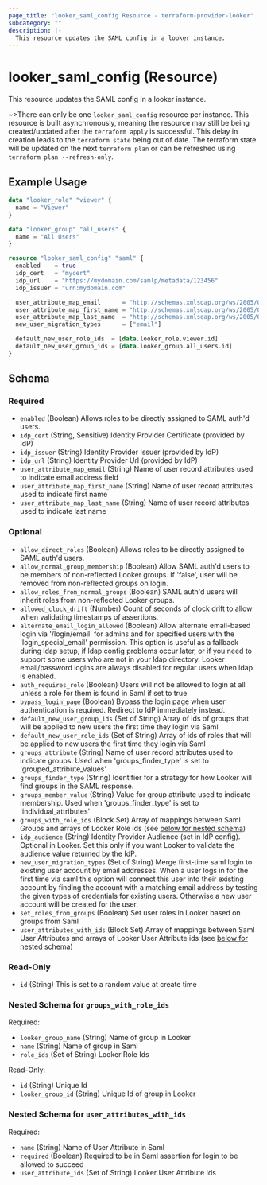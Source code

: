 ```yaml
---
page_title: "looker_saml_config Resource - terraform-provider-looker"
subcategory: ""
description: |-
  This resource updates the SAML config in a looker instance.
---
```


# looker_saml_config (Resource)

This resource updates the SAML config in a looker instance.

~>There can only be one `looker_saml_config` resource per instance. This resource is built asynchronously, meaning the resource may still be being created/updated after the `terraform apply` is successful. This delay in creation leads to the `terraform state` being out of date. The terraform state will be updated on the next `terraform plan` or can be refreshed using `terraform plan --refresh-only`.

## Example Usage

```terraform
data "looker_role" "viewer" {
  name = "Viewer"
}

data "looker_group" "all_users" {
  name = "All Users"
}

resource "looker_saml_config" "saml" {
  enabled    = true
  idp_cert   = "mycert"
  idp_url    = "https://mydomain.com/samlp/metadata/123456"
  idp_issuer = "urn:mydomain.com"

  user_attribute_map_email      = "http://schemas.xmlsoap.org/ws/2005/05/identity/claims/emailaddress"
  user_attribute_map_first_name = "http://schemas.xmlsoap.org/ws/2005/05/identity/claims/givenname"
  user_attribute_map_last_name  = "http://schemas.xmlsoap.org/ws/2005/05/identity/claims/surname"
  new_user_migration_types      = ["email"]

  default_new_user_role_ids  = [data.looker_role.viewer.id]
  default_new_user_group_ids = [data.looker_group.all_users.id]
}
```

<!-- schema generated by tfplugindocs -->
## Schema

### Required

- `enabled` (Boolean) Allows roles to be directly assigned to SAML auth'd users.
- `idp_cert` (String, Sensitive) Identity Provider Certificate (provided by IdP)
- `idp_issuer` (String) Identity Provider Issuer (provided by IdP)
- `idp_url` (String) Identity Provider Url (provided by IdP)
- `user_attribute_map_email` (String) Name of user record attributes used to indicate email address field
- `user_attribute_map_first_name` (String) Name of user record attributes used to indicate first name
- `user_attribute_map_last_name` (String) Name of user record attributes used to indicate last name

### Optional

- `allow_direct_roles` (Boolean) Allows roles to be directly assigned to SAML auth'd users.
- `allow_normal_group_membership` (Boolean) Allow SAML auth'd users to be members of non-reflected Looker groups. If 'false', user will be removed from non-reflected groups on login.
- `allow_roles_from_normal_groups` (Boolean) SAML auth'd users will inherit roles from non-reflected Looker groups.
- `allowed_clock_drift` (Number) Count of seconds of clock drift to allow when validating timestamps of assertions.
- `alternate_email_login_allowed` (Boolean) Allow alternate email-based login via '/login/email' for admins and for specified users with the 'login_special_email' permission. This option is useful as a fallback during ldap setup, if ldap config problems occur later, or if you need to support some users who are not in your ldap directory. Looker email/password logins are always disabled for regular users when ldap is enabled.
- `auth_requires_role` (Boolean) Users will not be allowed to login at all unless a role for them is found in Saml if set to true
- `bypass_login_page` (Boolean) Bypass the login page when user authentication is required. Redirect to IdP immediately instead.
- `default_new_user_group_ids` (Set of String) Array of ids of groups that will be applied to new users the first time they login via Saml
- `default_new_user_role_ids` (Set of String) Array of ids of roles that will be applied to new users the first time they login via Saml
- `groups_attribute` (String) Name of user record attributes used to indicate groups. Used when 'groups_finder_type' is set to 'grouped_attribute_values'
- `groups_finder_type` (String) Identifier for a strategy for how Looker will find groups in the SAML response.
- `groups_member_value` (String) Value for group attribute used to indicate membership. Used when 'groups_finder_type' is set to 'individual_attributes'
- `groups_with_role_ids` (Block Set) Array of mappings between Saml Groups and arrays of Looker Role ids (see [below for nested schema](#nestedblock--groups_with_role_ids))
- `idp_audience` (String) Identity Provider Audience (set in IdP config). Optional in Looker. Set this only if you want Looker to validate the audience value returned by the IdP.
- `new_user_migration_types` (Set of String) Merge first-time saml login to existing user account by email addresses. When a user logs in for the first time via saml this option will connect this user into their existing account by finding the account with a matching email address by testing the given types of credentials for existing users. Otherwise a new user account will be created for the user.
- `set_roles_from_groups` (Boolean) Set user roles in Looker based on groups from Saml
- `user_attributes_with_ids` (Block Set) Array of mappings between Saml User Attributes and arrays of Looker User Attribute ids (see [below for nested schema](#nestedblock--user_attributes_with_ids))

### Read-Only

- `id` (String) This is set to a random value at create time

<a id="nestedblock--groups_with_role_ids"></a>
### Nested Schema for `groups_with_role_ids`

Required:

- `looker_group_name` (String) Name of group in Looker
- `name` (String) Name of group in Saml
- `role_ids` (Set of String) Looker Role Ids

Read-Only:

- `id` (String) Unique Id
- `looker_group_id` (String) Unique Id of group in Looker


<a id="nestedblock--user_attributes_with_ids"></a>
### Nested Schema for `user_attributes_with_ids`

Required:

- `name` (String) Name of User Attribute in Saml
- `required` (Boolean) Required to be in Saml assertion for login to be allowed to succeed
- `user_attribute_ids` (Set of String) Looker User Attribute Ids


